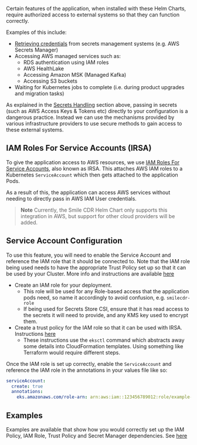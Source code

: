 Certain features of the application, when installed with these Helm Charts, require authorized access to external systems so that they can function correctly.

Examples of this include:

* [Retrieving credentials](./secrets/index.md#use-secrets-management-tools) from secrets management systems (e.g. AWS Secrets Manager)
* Accessing AWS managed services such as:
    * RDS authentication using IAM roles
    * AWS HealthLake
    * Accessing Amazon MSK (Managed Kafka)
    * Accessing S3 buckets
* Waiting for Kubernetes jobs to complete (i.e. during product upgrades and migration tasks)

As explained in the [Secrets Handling](./secrets/index.md#dont-store-secrets-in-your-configuration-code) section above, passing in secrets (such as AWS Access Keys & Tokens etc) directly to your configuration is a dangerous practice. Instead we can use the mechanisms provided by various infrastructure providers to use secure methods to gain access to these external systems.

## IAM Roles For Service Accounts (IRSA)
To give the application access to AWS resources, we use [IAM Roles For Service Accounts](https://docs.aws.amazon.com/eks/latest/userguide/iam-roles-for-service-accounts.html), also known as IRSA. This attaches AWS IAM roles to a Kubernetes `ServiceAccount` which then gets attached to the application Pods.

As a result of this, the application can access AWS services without needing to directly pass in AWS IAM User credentials.

>**Note** Currently, the Smile CDR Helm Chart only supports this integration in AWS, but support for other cloud providers will be added.

## Service Account Configuration
To use this feature, you will need to enable the Service Account and reference the IAM role that it
should be connected to. Note that the IAM role being used needs to have the appropriate Trust Policy
set up so that it can be used by your Cluster. More info and instructions are available
[here](https://docs.aws.amazon.com/eks/latest/userguide/associate-service-account-role.html)

* Create an IAM role for your deployment.
    * This role will be used for any Role-based access that the application pods need,
      so name it accordingly to avoid confusion, e.g. `smilecdr-role`
    * If being used for Secrets Store CSI, ensure that it has read access to the secrets it will need to provide, and any KMS key used to encrypt them.
* Create a trust policy for the IAM role so that it can be used with IRSA. Instructions
  [here](https://docs.aws.amazon.com/eks/latest/userguide/associate-service-account-role.html)
    * These instructions use the `eksctl` command which abstracts away some details into CloudFormation templates. Using something like Terraform would require different steps.

Once the IAM role is set up correctly, enable the `ServiceAccount` and reference the IAM role in the annotations in your values file like so:
```yaml
serviceAccount:
  create: true
  annotations:
    eks.amazonaws.com/role-arn: arn:aws:iam::123456789012:role/example-role-name
```

## Examples
Examples are available that show how you would correctly set up the IAM Policy, IAM Role, Trust Policy and Secret Manager dependencies. See [here](../examples/aws-dependencies.md)
